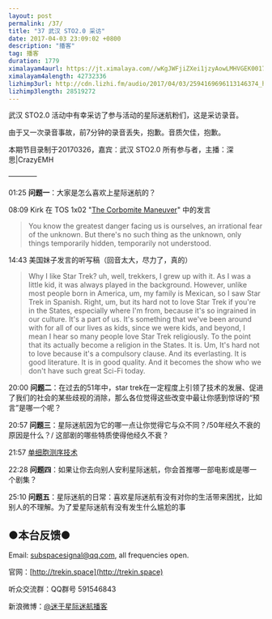 ```yaml
---
layout: post
permalink: /37/
title: "37 武汉 STO2.0 采访"
date: 2017-04-03 23:09:02 +0800
description: "播客"
tag: 播客 
duration: 1779
ximalayam4aurl: https://jt.ximalaya.com//wKgJWFjiZXei1jzyAowLMHVGEK0017.mp3.m4a?channel=rss&amp;album_id=3135361&amp;track_id=34440398&amp;uid=6418191&amp;jt=https://audio.xmcdn.com/group26/M0B/18/60/wKgJWFjiZXei1jzyAowLMHVGEK0017.mp3
ximalayam4alength: 42732336
lizhimp3url: http://cdn.lizhi.fm/audio/2017/04/03/2594169696113146374_hd.mp3
lizhimp3length: 28519272
---
```


武汉 STO2.0 活动中有幸采访了参与活动的星际迷航粉们，这是采访录音。

由于又一次录音事故，前7分钟的录音丢失，抱歉。音质欠佳，抱歉。

本期节目录制于20170326，嘉宾：武汉 STO2.0 所有参与者，主播：深思\|CrazyEMH

————

01:25 **问题一**：大家是怎么喜欢上星际迷航的？

08:09 Kirk 在 TOS 1x02 "[The Corbomite Maneuver](http://memory-alpha.wikia.com/wiki/The_Corbomite_Maneuver_%28episode%29)" 中的发言

> You know the greatest danger facing us is ourselves, an irrational fear of the unknown. But there's no such thing as the unknown, only things temporarily hidden, temporarily not understood.

14:43 美国妹子发言的听写稿（回音太大，尽力了，真的）

> Why I like Star Trek? uh, well, trekkers, I grew up with it. As I was a little kid, it was always played in the background. However, unlike most people born in America, um, my family is Mexican, so I saw Star Trek in Spanish. Right, um, but its hard not to love Star Trek if you're in the States, especially where I'm from, because it's so ingrained in our culture. It's a part of us. It's something that we've been around with for all of our lives as kids, since we were kids, and beyond, I mean I hear so many people love Star Trek religiously. To the point that its actually become a religion in the States. It is. Um, It's hard not to love because it's a compulsory clause. And its everlasting. It is good literature. It is in good quality. And it becomes the show who we don't have such great Sci-Fi today.

20:00 **问题二**：在过去的51年中，star trek在一定程度上引领了技术的发展、促进了我们的社会的某些歧视的消除，那么各位觉得这些改变中最让你感到惊讶的“预言”是哪一个呢？

20:57 **问题三**：星际迷航因为它的哪一点让你觉得它与众不同？/50年经久不衰的原因是什么？/ 这部剧的哪些特质使得他经久不衰？

21:57 [单细胞测序技术](http://www.biomart.cn/news/10/104677.htm)

22:28 **问题四**：如果让你去向别人安利星际迷航，你会首推哪一部电影或是哪一个剧集？

25:10 **问题五**：星际迷航的日常：喜欢星际迷航有没有对你的生活带来困扰，比如别人的不理解。为了爱星际迷航有没有发生什么尴尬的事

## ●本台反馈●

Email: [subspacesignal@qq.com](mailto:subspacesignal@qq.com), all frequencies open.

官网：[http://trekin.space](http://trekin.space)

听众交流群：QQ群号 591546843

新浪微博：[@迷于星际迷航播客](http://weibo.com/lostinst)

